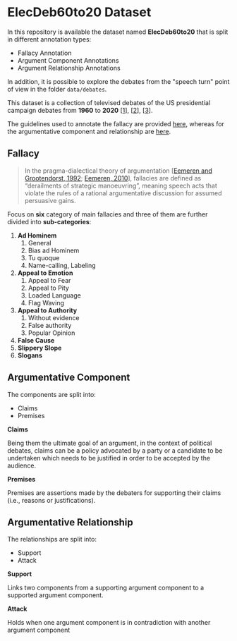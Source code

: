 # ElecDeb60to20 Dataset

In this repository is available the dataset named **ElecDeb60to20** that is split in different annotation types:
 - Fallacy Annotation
 - Argument Component Annotations
 - Argument Relationship Annotations

In addition, it is possible to explore the debates from the "speech turn" point of view in the folder `data/debates`.

This dataset is a collection of televised debates of the US presidential campaign debates from **1960** to **2020** [[1](https://aclanthology.org/2023.emnlp-main.684)], [[2](https://aclanthology.org/P19-1463)], [[3](https://www.debates.org/voter-education/debate-transcripts/)].

The guidelines used to annotate the fallacy are provided [here](https://github.com/pierpaologoffredo/ElecDeb60to20/blob/main/guidelines/fallacy.pdf), whereas for the argumentative component and relationship are [here](https://github.com/pierpaologoffredo/ElecDeb60to20/blob/main/guidelines/annotation_guidelines.pdf).

## Fallacy 

> In the pragma-dialectical theory of argumentation [[Eemeren and
> Grootendorst, 1992](https://www.routledge.com/Argumentation-Communication-and-Fallacies-A-Pragma-dialectical-Perspective/van-Eemeren-Grootendorst/p/book/9780805810691); [Eemeren, 2010](https://doi.org/10.1075/aic.2)], fallacies are defined as
> “derailments of strategic manoeuvring”, meaning speech acts that
> violate the rules of a rational argumentative discussion for assumed
> persuasive gains.

Focus on **six** category of main fallacies and three of them are further divided into **sub-categories**:

 1. **Ad Hominem**
	 1. General
	 2. Bias ad Hominem
	 3. Tu quoque
	 4. Name-calling, Labeling
 2. **Appeal to Emotion**
	 1. Appeal to Fear
	 2. Appeal to Pity
	 3. Loaded Language
	 4. Flag Waving
 3. **Appeal to Authority**
	 1. Without evidence
	 2. False authority
	 3. Popular Opinion
 4. **False Cause**
 5. **Slippery Slope**
 6. **Slogans**

## Argumentative Component

The components are split into:
 - Claims
 - Premises

 **Claims**
 
Being them the ultimate goal of an argument, in the context of political debates, claims can be a policy advocated by a party or a candidate to be undertaken which needs to be justified in order to be accepted by the audience.

**Premises**

Premises are assertions made by the debaters for supporting their claims (i.e., reasons
or justifications).

## Argumentative Relationship
The relationships are split into:
 - Support
 - Attack

**Support**

Links two components from a supporting argument component to a supported argument component. 

**Attack**

Holds when one argument component is in contradiction with another argument component



